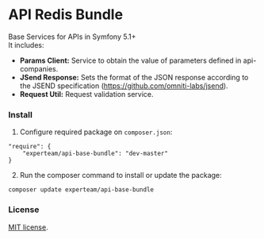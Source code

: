 API Redis Bundle
=

Base Services for APIs in Symfony 5.1+ <br>
It includes:
- <b>Params Client:</b> Service to obtain the value of parameters defined in api-companies.
- <b>JSend Response:</b> Sets the format of the JSON response according to the JSEND specification (https://github.com/omniti-labs/jsend).
- <b>Request Util:</b> Request validation service.

### Install

1. Configure required package on `composer.json`: <br>
```
"require": {
    "experteam/api-base-bundle": "dev-master"
}
```

2. Run the composer command to install or update the package: <br>
```
composer update experteam/api-base-bundle
```

### License
[MIT license](https://opensource.org/licenses/MIT).

